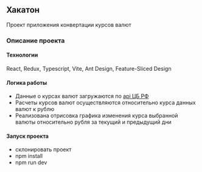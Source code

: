 ## Хакатон

Проект приложения конвертации курсов валют

### Описание проекта

#### Технологии

React, Redux, Typescript, Vite, Ant Design, Feature-Sliced Design

#### Логика работы

-   Данные о курсах валют загружаются по [api ЦБ РФ](https://www.cbr.ru/development/dws/)
-   Расчеты курсов валют осуществляются относительно курса данных валют к рублю
-   Реализована отрисовка графика изменения курса выбранной валюты относительно рубля за текущий и предыдущий дни

#### Запуск проекта

-   склонировать проект
-   npm install
-   npm run dev
